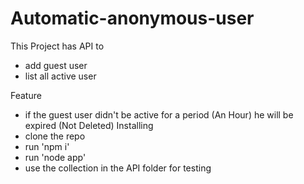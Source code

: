 # Automatic-anonymous-user

This Project has API to
- add guest user
- list all active user

Feature
- if the guest user didn't be active for a period (An Hour) he will be expired (Not Deleted)
Installing
- clone the repo
- run 'npm i'
- run  'node app'
- use the collection in the API folder for testing
